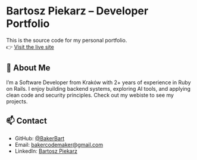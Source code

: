 # Bartosz Piekarz – Developer Portfolio

This is the source code for my personal portfolio.  
👉 [Visit the live site](https://bakerbart.github.io/)

## 👋 About Me

I’m a Software Developer from Kraków with 2+ years of experience in Ruby on Rails. I enjoy building backend systems, exploring AI tools, and applying clean code and security principles. Check out my webiste to see my projects.

## 📫 Contact

- GitHub: [@BakerBart](https://github.com/BakerBart)
- Email: bakercodemaker@gmail.com
- LinkedIn: [Bartosz Piekarz](https://linkedin.com/in/bartosz-piekarz-112b83194)
